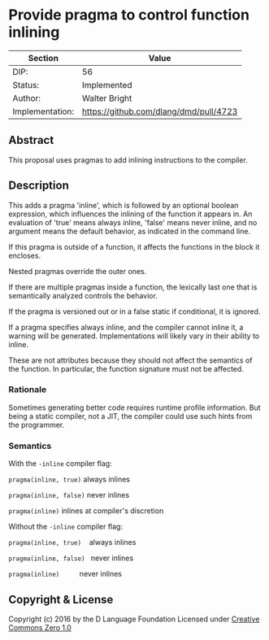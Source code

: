 # Provide pragma to control function inlining

| Section         | Value                   |
|-----------------|-------------------------|
| DIP:            | 56                      |
| Status:         | Implemented             |
| Author:         | Walter Bright           |
| Implementation: | <https://github.com/dlang/dmd/pull/4723> |

## Abstract

This proposal uses pragmas to add inlining instructions to the compiler.

## Description

This adds a pragma 'inline', which is followed by an optional boolean
expression, which influences the inlining of the function it appears in. An
evaluation of 'true' means always inline, 'false' means never inline, and no
argument means the default behavior, as indicated in the command line.

If this pragma is outside of a function, it affects the functions in the block
it encloses.

Nested pragmas override the outer ones.

If there are multiple pragmas inside a function, the lexically last one that is
semantically analyzed controls the behavior.

If the pragma is versioned out or in a false static if conditional, it is
ignored.

If a pragma specifies always inline, and the compiler cannot inline it, a
warning will be generated. Implementations will likely vary in their ability to
inline.

These are not attributes because they should not affect the semantics of the
function. In particular, the function signature must not be affected.

### Rationale

Sometimes generating better code requires runtime profile information. But
being a static compiler, not a JIT, the compiler could use such hints from the
programmer.

### Semantics

With the `-inline` compiler flag:

`pragma(inline, true)` always inlines

`pragma(inline, false)` never inlines

`pragma(inline)` inlines at compiler's discretion

Without the `-inline` compiler flag:

`pragma(inline, true)`    always inlines

`pragma(inline, false)`   never inlines

`pragma(inline)`          never inlines

## Copyright & License

Copyright (c) 2016 by the D Language Foundation
Licensed under [Creative Commons Zero 1.0](https://creativecommons.org/publicdomain/zero/1.0/legalcode.txt)
